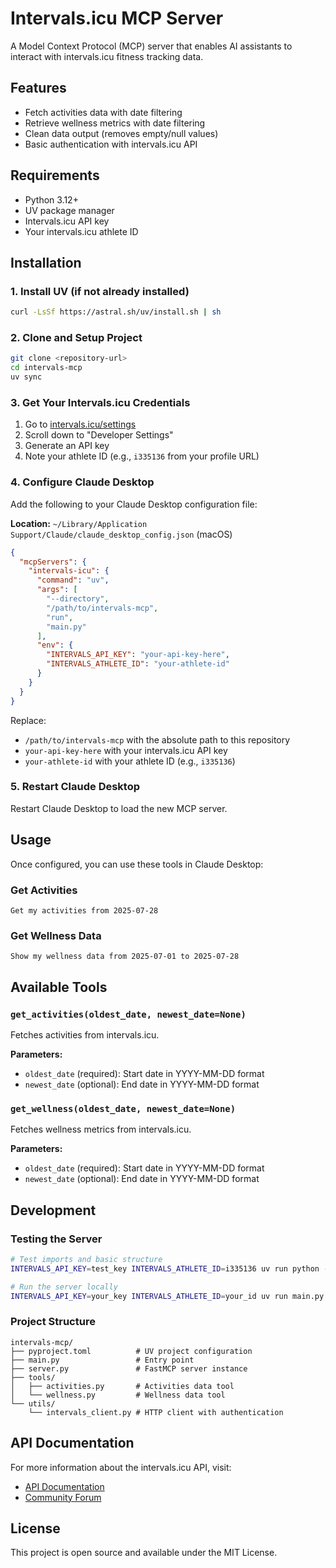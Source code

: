 # Intervals.icu MCP Server

A Model Context Protocol (MCP) server that enables AI assistants to interact with intervals.icu fitness tracking data.

## Features

- Fetch activities data with date filtering
- Retrieve wellness metrics with date filtering
- Clean data output (removes empty/null values)
- Basic authentication with intervals.icu API

## Requirements

- Python 3.12+
- UV package manager
- Intervals.icu API key
- Your intervals.icu athlete ID

## Installation

### 1. Install UV (if not already installed)

```bash
curl -LsSf https://astral.sh/uv/install.sh | sh
```

### 2. Clone and Setup Project

```bash
git clone <repository-url>
cd intervals-mcp
uv sync
```

### 3. Get Your Intervals.icu Credentials

1. Go to [intervals.icu/settings](https://intervals.icu/settings)
2. Scroll down to "Developer Settings"
3. Generate an API key
4. Note your athlete ID (e.g., `i335136` from your profile URL)

### 4. Configure Claude Desktop

Add the following to your Claude Desktop configuration file:

**Location:** `~/Library/Application Support/Claude/claude_desktop_config.json` (macOS)

```json
{
  "mcpServers": {
    "intervals-icu": {
      "command": "uv",
      "args": [
        "--directory",
        "/path/to/intervals-mcp",
        "run",
        "main.py"
      ],
      "env": {
        "INTERVALS_API_KEY": "your-api-key-here",
        "INTERVALS_ATHLETE_ID": "your-athlete-id"
      }
    }
  }
}
```

Replace:
- `/path/to/intervals-mcp` with the absolute path to this repository
- `your-api-key-here` with your intervals.icu API key
- `your-athlete-id` with your athlete ID (e.g., `i335136`)

### 5. Restart Claude Desktop

Restart Claude Desktop to load the new MCP server.

## Usage

Once configured, you can use these tools in Claude Desktop:

### Get Activities
```
Get my activities from 2025-07-28
```

### Get Wellness Data
```
Show my wellness data from 2025-07-01 to 2025-07-28
```

## Available Tools

### `get_activities(oldest_date, newest_date=None)`
Fetches activities from intervals.icu.

**Parameters:**
- `oldest_date` (required): Start date in YYYY-MM-DD format
- `newest_date` (optional): End date in YYYY-MM-DD format

### `get_wellness(oldest_date, newest_date=None)`
Fetches wellness metrics from intervals.icu.

**Parameters:**
- `oldest_date` (required): Start date in YYYY-MM-DD format
- `newest_date` (optional): End date in YYYY-MM-DD format

## Development

### Testing the Server

```bash
# Test imports and basic structure
INTERVALS_API_KEY=test_key INTERVALS_ATHLETE_ID=i335136 uv run python -c "import tools.activities; import tools.wellness; print('OK')"

# Run the server locally
INTERVALS_API_KEY=your_key INTERVALS_ATHLETE_ID=your_id uv run main.py
```

### Project Structure

```
intervals-mcp/
├── pyproject.toml          # UV project configuration
├── main.py                 # Entry point
├── server.py               # FastMCP server instance
├── tools/
│   ├── activities.py       # Activities data tool
│   └── wellness.py         # Wellness data tool
└── utils/
    └── intervals_client.py # HTTP client with authentication
```

## API Documentation

For more information about the intervals.icu API, visit:
- [API Documentation](https://intervals.icu/api-docs.html)
- [Community Forum](https://forum.intervals.icu/t/api-access-to-intervals-icu/609)

## License

This project is open source and available under the MIT License.